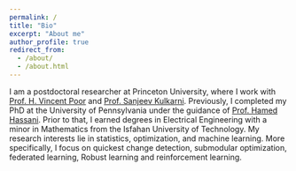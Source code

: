 ```yaml
---
permalink: /
title: "Bio"
excerpt: "About me"
author_profile: true
redirect_from: 
  - /about/
  - /about.html
---
```

I am a postdoctoral researcher at Princeton University, where I work with [Prof. H. Vincent Poor](https://ece.princeton.edu/people/h-vincent-poor) and [Prof. Sanjeev Kulkarni](https://ece.princeton.edu/people/sanjeev-r-kulkarni). Previously, I completed my PhD at the University of Pennsylvania under the guidance of [Prof. Hamed Hassani](https://www.seas.upenn.edu/~hassani/). Prior to that, I earned degrees in Electrical Engineering with a minor in Mathematics from the Isfahan University of Technology.
My research interests lie in statistics, optimization, and machine learning. More specifically, I focus on quickest change detection, submodular optimization, federated learning, Robust learning and reinforcement learning.
